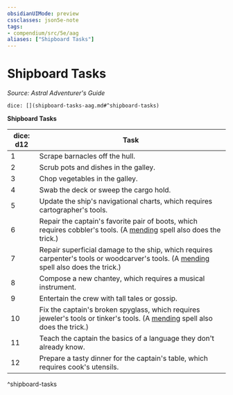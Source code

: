 ```yaml
---
obsidianUIMode: preview
cssclasses: json5e-note
tags:
- compendium/src/5e/aag
aliases: ["Shipboard Tasks"]
---
```

# Shipboard Tasks
*Source: Astral Adventurer's Guide* 

`dice: [](shipboard-tasks-aag.md#^shipboard-tasks)`

**Shipboard Tasks**

| dice: d12 | Task |
|-----------|------|
| 1 | Scrape barnacles off the hull. |
| 2 | Scrub pots and dishes in the galley. |
| 3 | Chop vegetables in the galley. |
| 4 | Swab the deck or sweep the cargo hold. |
| 5 | Update the ship's navigational charts, which requires cartographer's tools. |
| 6 | Repair the captain's favorite pair of boots, which requires cobbler's tools. (A [mending](/3-Mechanics/CLI/spells/mending.md) spell also does the trick.) |
| 7 | Repair superficial damage to the ship, which requires carpenter's tools or woodcarver's tools. (A [mending](/3-Mechanics/CLI/spells/mending.md) spell also does the trick.) |
| 8 | Compose a new chantey, which requires a musical instrument. |
| 9 | Entertain the crew with tall tales or gossip. |
| 10 | Fix the captain's broken spyglass, which requires jeweler's tools or tinker's tools. (A [mending](/3-Mechanics/CLI/spells/mending.md) spell also does the trick.) |
| 11 | Teach the captain the basics of a language they don't already know. |
| 12 | Prepare a tasty dinner for the captain's table, which requires cook's utensils. |
^shipboard-tasks